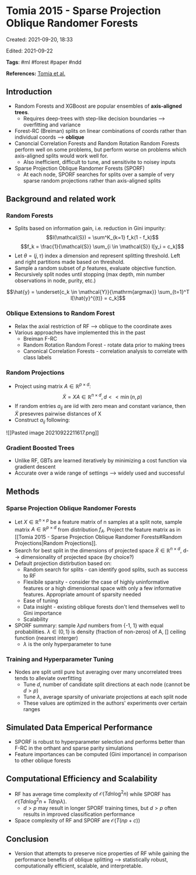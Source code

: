 # Tomia 2015 - Sparse Projection Oblique Randomer Forests
Created: 2021-09-20, 18:33

Edited: 2021-09-22

**Tags**: #ml #forest #paper #ndd

**References:** [Tomia et al.](https://arxiv.org/abs/1506.03410)

## Introduction
* Random Forests and XGBoost are popular ensembles of **axis-aligned trees**.
	* Requires deep-trees with step-like decision boundaries --> overfitting and variance
* Forest-RC (Breiman) splits on linear combinations of coords rather than individual coords --> **oblique**
* Canoncial Correlation Forests and Random Rotation Random Forests perform well on some problems, but perform worse on problems which axis-aligned splits would work well for. 
	* Also inefficient, difficult to tune, and sensitivite to noisey inputs
* Sparse Projection Oblique Randomer Forests (SPORF)
	* At each node, SPORF searches for splits over a sample of very sparse random projections rather than axis-aligned splits

## Background and related work
### Random Forests
* Splits based on information gain, i.e. reduction in Gini impurity:
$$I(\mathcal{S}) = \sum^K_{k=1} f_k(1 - f_k)$$
$$f_k = \frac{1}{\mathcal{S}} \sum_{i \in \mathcal{S}} I[y_i = c_k]$$
* Let $\theta = (j, \tau)$ index a dimension and represent splitting threshold. Left and right partitions made based on threshold. 
* Sample a random subset of $p$ features, evaluate objective function. 
* Recursively split nodes until stopping (max depth, min number observations in node, purity, etc.)

$$\hat{y} = \underset{c_k \in \mathcal{Y}}{\mathrm{argmax}} \sum_{t=1}^T I[\hat{y}^{(t)} = c_k]$$

### Oblique Extensions to Random Forest
* Relax the axial restriction of RF --> oblique to the coordinate axes
* Various approaches have implemented this in the past
	* Breiman F-RC
	* Random Rotation Random Forest - rotate data prior to making trees
	* Canonical Correlation Forests - correlation analysis to correlate with class labels

### Random Projections
- Project using matrix $A \in \mathbb{R}^{p \times d}$:
$$\tilde{X} = XA \in \mathbb{R}^{n \times d}, d << \min(n,p)$$
- If random entries $a_{ij}$ are iid with zero mean and constant variance, then $\tilde{X}$ presevres pairwise distances of X
- Construct $a_{ij}$ following:

![[Pasted image 20210922211617.png]]

### Gradient Boosted Trees
- Unlike RF, GBTs are learned iteratively by minimizing a cost function via gradient descent
- Accurate over a wide range of settings --> widely used and successful

## Methods
### Sparse Projection Oblique Randomer Forests
- Let $X \in \mathbb{R}^{n \times p}$ be a feature matrix of n samples at a split note, sample matrix $A \in \mathbb{R}^{p \times d}$ from distribution $f_A$. Project the feature matrix as in [[Tomia 2015 - Sparse Projection Oblique Randomer Forests#Random Projections|Random Projections]].
- Search for best split in the dimensions of projected space $\tilde{X} \in \mathbb{R}^{n \times d}$, d--> dimensionality of projected space (by choice?)
- Default projection distirbution based on:
	- Random search for splits - can identify good splits, such as success to RF
	- Flexibile sparsity - consider the case of highly uninformative features or a high dimensionsal space with only a few informative features. Appropriate amount of sparsity needed
	- Ease of tuning 
	- Data insight - existing oblique forests don't lend themselves well to Gini importance
	- Scalability
- SPORF summary: sample $\lambda pd$ numbers from {-1, 1} with equal probabilities. $\lambda \in ( 0, 1\}$ is density (fraction of non-zeros) of A, [] ceiling function (nearest interger)
	- $\lambda$ is the only hyperparameter to tune

### Training and Hyperparameter Tuning
- Nodes are split until pure but averaging over many uncorrelated trees tends to alleviate overfitting
	- Tune $d$, number of candidate split directions at each node (cannot be $d>p$)
	- Tune $\lambda$, average sparsity of univariate projections at each split node
	- These values are optimized in the authors' experiments over certain ranges

## Simulated Data Emperical Performance
- SPORF is robust to hyperparameter selection and performs better than F-RC in the orthant and sparse parity simulations
- Feature importances can be computed (Gini importance) in comparison to other oblique forests

## Computational Efficiency and Scalability
- RF has average time complexity of $\mathcal{O}(Tdn \log^2n)$ while SPORF has $\mathcal{O}(Tdnlog^2n + Tdnp\lambda)$.  
	- $d > p$ may result in longer SPORF training times, but $d > p$ often results in improved classification performance
- Space complexity of RF and SPORF are $\mathcal{O}(T(np + c))$

## Conclusion
- Version that attempts to preserve nice properties of RF while gaining the performance benefits of oblique splitting --> statistically robust, computationally efficient, scalable, and interpretable. 